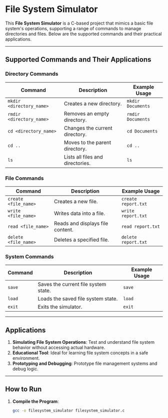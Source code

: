 # File System Simulator  

This **File System Simulator** is a C-based project that mimics a basic file system's operations, supporting a range of commands to manage directories and files. Below are the supported commands and their practical applications.  

---

## **Supported Commands and Their Applications**  

### **Directory Commands**  
| Command                  | Description                          | Example Usage                         |  
|--------------------------|--------------------------------------|---------------------------------------|  
| `mkdir <directory_name>` | Creates a new directory.             | `mkdir Documents`                     |  
| `rmdir <directory_name>` | Removes an empty directory.          | `rmdir Documents`                     |  
| `cd <directory_name>`    | Changes the current directory.       | `cd Documents`                        |  
| `cd ..`                  | Moves to the parent directory.       | `cd ..`                               |  
| `ls`                     | Lists all files and directories.     | `ls`                                  |  

### **File Commands**  
| Command                     | Description                          | Example Usage                         |  
|-----------------------------|--------------------------------------|---------------------------------------|  
| `create <file_name>`        | Creates a new file.                  | `create report.txt`                   |  
| `write <file_name>`         | Writes data into a file.             | `write report.txt`                    |  
| `read <file_name>`          | Reads and displays file content.     | `read report.txt`                     |  
| `delete <file_name>`        | Deletes a specified file.            | `delete report.txt`                   |  

### **System Commands**  
| Command               | Description                          | Example Usage                         |  
|-----------------------|--------------------------------------|---------------------------------------|  
| `save`                | Saves the current file system state. | `save`                                |  
| `load`                | Loads the saved file system state.   | `load`                                |  
| `exit`                | Exits the simulator.                 | `exit`                                |  

---

## **Applications**  
1. **Simulating File System Operations**: Test and understand file system behavior without accessing actual hardware.  
2. **Educational Tool**: Ideal for learning file system concepts in a safe environment.  
3. **Prototyping and Debugging**: Prototype file management systems and debug logic.  

---

## **How to Run**  
1. **Compile the Program**:  
   ```bash  
   gcc -o filesystem_simulator filesystem_simulator.c  
